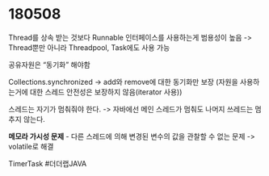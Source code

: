# 180508
Thread를 상속 받는 것보다 Runnable 인터페이스를 사용하는게 범용성이 높음 -> Thread뿐만 아니라 Threadpool, Task에도 사용 가능

공유자원은 “동기화” 해야함

Collections.synchronized -> add와 remove에 대한 동기화만 보장 (자원을 사용하는거에 대한 스레드 안전성은 보장하지 않음(iterator 사용))

스레드는 자기가 멈춰줘야 한다. -> 자바에선 메인 스레드가 멈춰도 나머지 쓰레드는 멈추지 않는다.

**메모라 가시성 문제** - 다른 스레드에 의해 변경된 변수의 값을 관찰할 수 없는 문제 -> volatile로 해결

TimerTask
#더더랩JAVA